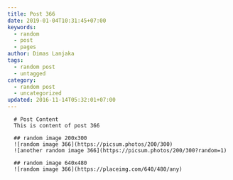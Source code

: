 ```yaml
---
title: Post 366
date: 2019-01-04T10:31:45+07:00
keywords:
  - random
  - post
  - pages
author: Dimas Lanjaka
tags:
  - random post
  - untagged
category:
  - random post
  - uncategorized
updated: 2016-11-14T05:32:01+07:00
---
```


      # Post Content
      This is content of post 366

      ## random image 200x300
      ![random image 366](https://picsum.photos/200/300)
      ![another random image 366](https://picsum.photos/200/300?random=1)

      ## random image 640x480
      ![random image 366](https://placeimg.com/640/480/any)
      